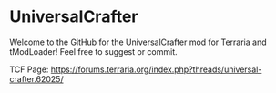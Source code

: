 # UniversalCrafter

Welcome to the GitHub for the UniversalCrafter mod for Terraria and tModLoader!
Feel free to suggest or commit.


TCF Page: https://forums.terraria.org/index.php?threads/universal-crafter.62025/
